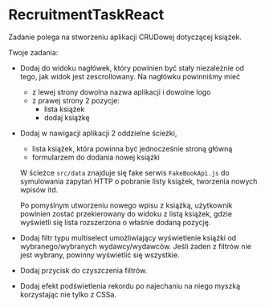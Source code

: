 # RecruitmentTaskReact

Zadanie polega na stworzeniu aplikacji CRUDowej dotyczącej książek. 

Twoje zadania:
- Dodaj do widoku nagłówek, który powinien być stały niezależnie od tego, jak widok jest zescrollowany. Na nagłówku powinniśmy mieć
    - z lewej strony dowolna nazwa aplikacji i dowolne logo
    - z prawej strony 2 pozycje:
        - lista książek
        - dodaj książkę
- Dodaj w nawigacji aplikacji 2 oddzielne ścieżki, 
    - lista książek, która powinna być jednocześnie stroną główną
    - formularzem do dodania nowej książki
    
    W ścieżce `src/data` znajduje się fake serwis `FakeBookApi.js` do symulowania zapytań HTTP o pobranie listy książek, tworzenia nowych wpisów itd.

    Po pomyślnym utworzeniu nowego wpisu z książką, użytkownik powinien zostać przekierowany do widoku z listą książek, gdzie wyświetli się lista rozszerzona o właśnie dodaną pozycję.
- Dodaj filtr typu multiselect umożliwiający wyświetlenie książki od wybranego/wybranych wydawcy/wydawców. Jeśli żaden z filtrów nie jest wybrany, powinny wyświetlić się wszystkie. 
- Dodaj przycisk do czyszczenia filtrów. 
- Dodaj efekt podświetlenia rekordu po najechaniu na niego myszką korzystając nie tylko z CSSa.
